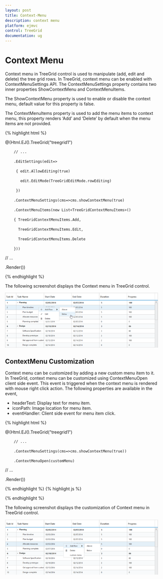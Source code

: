 ```yaml
---
layout: post
title: Context-Menu
description: context menu
platform: ejmvc
control: TreeGrid
documentation: ug
---
```


# Context Menu

Context menu in TreeGrid control is used to manipulate (add, edit and delete) the tree grid rows. In TreeGrid, context menu can be enabled with ContextMenuSettings API. The ContextMenuSettings property contains two inner properties ShowContextMenu and ContextMenuItems.

The ShowContextMenu property is used to enable or disable the context menu, default value for this property is false.

The ContextMenuItems property is used to add the menu items to context menu, this property renders ‘Add’ and ‘Delete’ by default when the menu items are not provided.





{% highlight html %}



@(Html.EJ().TreeGrid("treegrid1")

        // ...

        .EditSettings(edit=>

         { edit.AllowEditing(true)

           edit.EditMode(TreeGridEditMode.rowEditing)

         })

        .ContextMenuSettings(cms=>cms.showContextMenu(true)

        .ContextMenuItems(new List<TreeGridContextMenuItems>()

        { TreeGridContextMenuItems.Add,

          TreeGridContextMenuItems.Edit,

          TreeGridContextMenuItems.Delete

        }))

// ...

 .Render())





{% endhighlight %}





The following screenshot displays the Context menu in TreeGrid control.

![D:/IMG_28112014_150551.png](Context-Menu_images/Context-Menu_img1.png)



## ContextMenu Customization

Context menu can be customized by adding a new custom menu item to it. In TreeGrid, context menu can be customized using ContextMenuOpen client side event. This event is triggered when the context menu is rendered with mouse right click action. The following properties are available in the event,

* headerText: Display text for menu item.
* iconPath: Image location for menu item.
* eventHandler: Client side event for menu item click.





{% highlight html %}



@(Html.EJ().TreeGrid("treegrid1")

        // ...

        .ContextMenuSettings(cms=>cms.showContextMenu(true))

        .ContextMenuOpen(customMenu)

// ...

 .Render())

{% endhighlight  %}
{% highlight js %}

<script type=”text/javascript”>

  function customMenu( args )

{

   args.contextMenuItems.push(

   {

      headerText: "customMenu",

   iconPath: “url(…/images/custommenu.png)”,

   eventHandler: customMenuClick,

   }

   );

}

  function customMenuClick( args )

  {

                // ...     



             // ...     

  }

</script>





{% endhighlight %}





The following screenshot displays the customization of Context menu in TreeGrid control.

![](Context-Menu_images/Context-Menu_img2.png)









